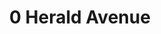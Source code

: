 ---
title: 0 Herald Avenue
address: 0 Herald Ave, San Jose, CA 95116
developer: Juop Designs
municipality: San Jose
units: 12
phase: Under Review
permits:
    H24-063:
        status: New
        initial_date: 2023-12-09
        final_date: None
        apn: [47236017]
        address: 0 Herald Ave, San Jose, CA 95116
        description: SDP to construct 12 townhomes.
        names: DAVID KUOPPAMAKI w/ KUOP DESIGNS; FARAHANI HOMAYOUN CAMRAN AND MEHULIC SUA;
geometry: [37.33948521838156, -121.85451699485856]
published: True
---